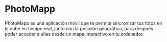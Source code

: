 # PhotoMapp
PhotoMapp es una aplicación móvil que te permite sincronizar tus fotos en la nube en tiempo real, junto con la posición geográfica, para después poder acceder a ellas desde un mapa interactivo en tu ordenador.
